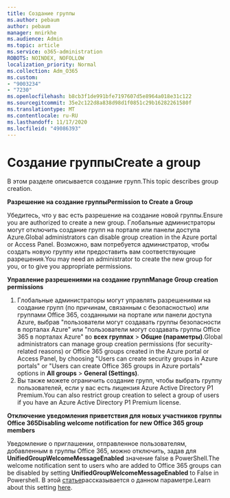 ```yaml
---
title: Создание группы
ms.author: pebaum
author: pebaum
manager: mnirkhe
ms.audience: Admin
ms.topic: article
ms.service: o365-administration
ROBOTS: NOINDEX, NOFOLLOW
localization_priority: Normal
ms.collection: Adm_O365
ms.custom:
- "9003234"
- "7230"
ms.openlocfilehash: b8cb3f1de991bfe7197607d5e8964a018e31c122
ms.sourcegitcommit: 35e2c122d8a838d98d1f0851c29b16282261580f
ms.translationtype: MT
ms.contentlocale: ru-RU
ms.lasthandoff: 11/17/2020
ms.locfileid: "49086393"
---
```

# <a name="create-a-group"></a><span data-ttu-id="ea0ab-102">Создание группы</span><span class="sxs-lookup"><span data-stu-id="ea0ab-102">Create a group</span></span>

<span data-ttu-id="ea0ab-103">В этом разделе описывается создание групп.</span><span class="sxs-lookup"><span data-stu-id="ea0ab-103">This topic describes group creation.</span></span>

<span data-ttu-id="ea0ab-104">**Разрешение на создание группы**</span><span class="sxs-lookup"><span data-stu-id="ea0ab-104">**Permission to Create a Group**</span></span>

<span data-ttu-id="ea0ab-105">Убедитесь, что у вас есть разрешение на создание новой группы.</span><span class="sxs-lookup"><span data-stu-id="ea0ab-105">Ensure you are authorized to create a new group.</span></span> <span data-ttu-id="ea0ab-106">Глобальные администраторы могут отключить создание групп на портале или панели доступа Azure.</span><span class="sxs-lookup"><span data-stu-id="ea0ab-106">Global administrators can disable group creation in the Azure portal or Access Panel.</span></span> <span data-ttu-id="ea0ab-107">Возможно, вам потребуется администратор, чтобы создать новую группу или предоставить вам соответствующие разрешения.</span><span class="sxs-lookup"><span data-stu-id="ea0ab-107">You may need an administrator to create the new group for you, or to give you appropriate permissions.</span></span>

<span data-ttu-id="ea0ab-108">**Управление разрешениями на создание групп**</span><span class="sxs-lookup"><span data-stu-id="ea0ab-108">**Manage Group creation permissions**</span></span>

1. <span data-ttu-id="ea0ab-109">Глобальные администраторы могут управлять разрешениями на создание групп (по причинам, связанным с безопасностью) или группами Office 365, созданными на портале или панели доступа Azure, выбрав "пользователи могут создавать группы безопасности в порталах Azure" или "пользователи могут создавать группы Office 365 в порталах Azure" во **всех группах**  >  **Общие (параметры)**.</span><span class="sxs-lookup"><span data-stu-id="ea0ab-109">Global administrators can manage group creation permissions (for security-related reasons) or Office 365 groups created in the Azure portal or Access Panel, by choosing "Users can create security groups in Azure portals" or "Users can create Office 365 groups in Azure portals" options in **All groups** > **General (Settings)**.</span></span>
2. <span data-ttu-id="ea0ab-110">Вы также можете ограничить создание групп, чтобы выбрать группу пользователей, если у вас есть лицензия Azure Active Directory P1 Premium.</span><span class="sxs-lookup"><span data-stu-id="ea0ab-110">You can also restrict group creation to select a group of users if you have an Azure Active Directory P1 Premium license.</span></span>

<span data-ttu-id="ea0ab-111">**Отключение уведомления приветствия для новых участников группы Office 365**</span><span class="sxs-lookup"><span data-stu-id="ea0ab-111">**Disabling welcome notification for new Office 365 group members**</span></span>

<span data-ttu-id="ea0ab-112">Уведомление о приглашении, отправленное пользователям, добавленным в группы Office 365, можно отключить, задав для **UnifiedGroupWelcomeMessageEnabled** значение false в PowerShell.</span><span class="sxs-lookup"><span data-stu-id="ea0ab-112">The welcome notification sent to users who are added to Office 365 groups can be disabled by setting **UnifiedGroupWelcomeMessageEnabled** to False in Powershell.</span></span> <span data-ttu-id="ea0ab-113">В этой [статье](https://docs.microsoft.com/powershell/module/exchange/set-unifiedgroup?view=exchange-ps&preserve-view=true)рассказывается о данном параметре.</span><span class="sxs-lookup"><span data-stu-id="ea0ab-113">Learn about this setting [here](https://docs.microsoft.com/powershell/module/exchange/set-unifiedgroup?view=exchange-ps&preserve-view=true).</span></span>

